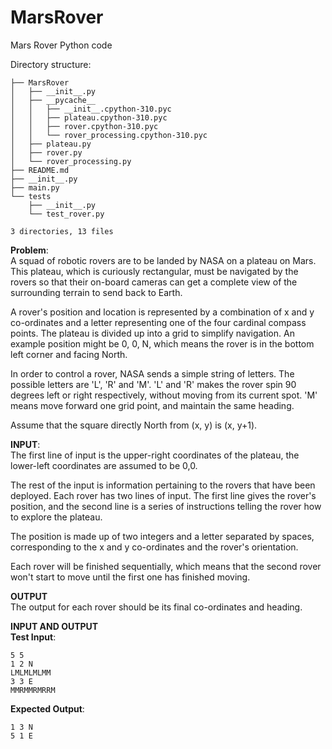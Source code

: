 # MarsRover
Mars Rover Python code<br>

Directory structure:<br>
```commandline
├── MarsRover
│   ├── __init__.py
│   ├── __pycache__
│   │   ├── __init__.cpython-310.pyc
│   │   ├── plateau.cpython-310.pyc
│   │   ├── rover.cpython-310.pyc
│   │   └── rover_processing.cpython-310.pyc
│   ├── plateau.py
│   ├── rover.py
│   └── rover_processing.py
├── README.md
├── __init__.py
├── main.py
└── tests
    ├── __init__.py
    └── test_rover.py

3 directories, 13 files
```


**Problem**:<br>
A squad of robotic rovers are to be landed by NASA on a plateau on Mars. This plateau, which is curiously rectangular, must be navigated by the rovers so that their on-board cameras can get a complete view of the surrounding terrain to send back to Earth.
 
A rover's position and location is represented by a combination of x and y co-ordinates and a letter representing one of the four cardinal compass points. The plateau is divided up into a grid to simplify navigation. An example position might be 0, 0, N, which means the rover is in the bottom left corner and facing North.
 
In order to control a rover, NASA sends a simple string of letters. The possible letters are 'L', 'R' and 'M'. 'L' and 'R' makes the rover spin 90 degrees left or right respectively, without moving from its current spot. 'M' means move forward one grid point, and maintain the same heading.
 
Assume that the square directly North from (x, y) is (x, y+1).
 
**INPUT**:<br>
The first line of input is the upper-right coordinates of the plateau, the lower-left coordinates are assumed to be 0,0.
 
The rest of the input is information pertaining to the rovers that have been deployed. Each rover has two lines of input. The first line gives the rover's position, and the second line is a series of instructions telling the rover how to explore the plateau.
 
The position is made up of two integers and a letter separated by spaces, corresponding to the x and y co-ordinates and the rover's orientation.
 
Each rover will be finished sequentially, which means that the second rover won't start to move until the first one has finished moving.
 
 
**OUTPUT**<br>
The output for each rover should be its final co-ordinates and heading.
 
**INPUT AND OUTPUT**<br>
**Test Input**:<br>
```commandline
5 5
1 2 N
LMLMLMLMM
3 3 E
MMRMMRMRRM
```
 
**Expected Output**:<br>
```commandline
1 3 N
5 1 E
```